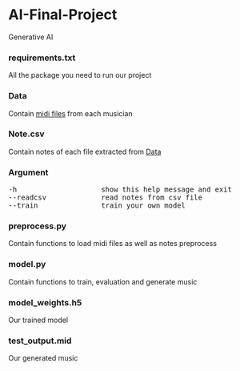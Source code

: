 # AI-Final-Project
Generative AI

### requirements.txt
All the package you need to run our project

### Data
Contain [midi files](http://www.piano-midi.de/midi_files.htm) from each musician

### Note.csv
Contain notes of each file extracted from [Data](https://github.com/Mike1ife/AI-Final-Project/tree/main/Data)

### Argument
<pre>
-h                    show this help message and exit
--readcsv             read notes from csv file
--train               train your own model
</pre>

### preprocess.py
Contain functions to load midi files as well as notes preprocess

### model.py
Contain functions to train, evaluation and generate music

### model_weights.h5
Our trained model

### test_output.mid
Our generated music
